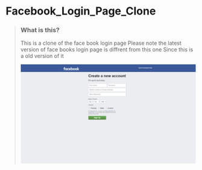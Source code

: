 # Facebook_Login_Page_Clone

> ### What is this? 
> This is a clone of the face book login page
> Please note the latest version of face books login page is diffrent from this one
> Since this is a old version of it
>
> ![Screenshot](https://github.com/AdithyanA2005/Facebook_Login_Page_Clone/blob/main/github/Screenshot.png)
>
